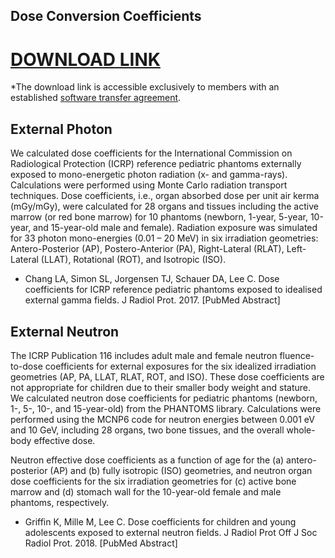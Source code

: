 ## Dose Conversion Coefficients

# [DOWNLOAD LINK](https://nih-my.sharepoint.com/:f:/r/personal/leechoonsik_nih_gov/Documents/ncidoseshare/DCC?csf=1&web=1&e=fLxWVK)
*The download link is accessible exclusively to members with an established [software transfer agreement](https://dceg.cancer.gov/tools/radiation-dosimetry-tools/ncidose-software-transfer-agreement.pdf).

## External Photon

We calculated dose coefficients for the International Commission on Radiological Protection (ICRP) reference pediatric phantoms externally exposed to mono-energetic photon radiation (x- and gamma-rays). Calculations were performed using Monte Carlo radiation transport techniques. Dose coefficients, i.e., organ absorbed dose per unit air kerma (mGy/mGy), were calculated for 28 organs and tissues including the active marrow (or red bone marrow) for 10 phantoms (newborn, 1-year, 5-year, 10-year, and 15-year-old male and female). Radiation exposure was simulated for 33 photon mono-energies (0.01 – 20 MeV) in six irradiation geometries: Antero-Posterior (AP), Postero-Anterior (PA), Right-Lateral (RLAT), Left-Lateral (LLAT), Rotational (ROT), and Isotropic (ISO).

- Chang LA, Simon SL, Jorgensen TJ, Schauer DA, Lee C. Dose coefficients for ICRP reference pediatric phantoms exposed to idealised external gamma fields. J Radiol Prot. 2017. [PubMed Abstract]

## External Neutron

The ICRP Publication 116 includes adult male and female neutron fluence-to-dose coefficients for external exposures for the six idealized irradiation geometries (AP, PA, LLAT, RLAT, ROT, and ISO). These dose coefficients are not appropriate for children due to their smaller body weight and stature. We calculated neutron dose coefficients for pediatric phantoms (newborn, 1-, 5-, 10-, and 15-year-old) from the PHANTOMS library. Calculations were performed using the MCNP6 code for neutron energies between 0.001 eV and 10 GeV, including 28 organs, two bone tissues, and the overall whole-body effective dose.

Neutron effective dose coefficients as a function of age for the (a) antero-posterior (AP) and (b) fully isotropic (ISO) geometries, and neutron organ dose coefficients for the six irradiation geometries for (c) active bone marrow and (d) stomach wall for the 10-year-old female and male phantoms, respectively.

- Griffin K, Mille M, Lee C. Dose coefficients for children and young adolescents exposed to external neutron fields. J Radiol Prot Off J Soc Radiol Prot. 2018. [PubMed Abstract]
